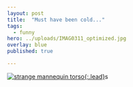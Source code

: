 ```yaml
---
layout: post
title:  "Must have been cold..."
tags:
  - funny
hero: ../uploads/IMAG0311_optimized.jpg
overlay: blue
published: true

---
```


[![strange mannequin torso](../uploads/IMAG0311_optimized.jpg){:.lead}](../uploads/IMAG0311.jpg)s